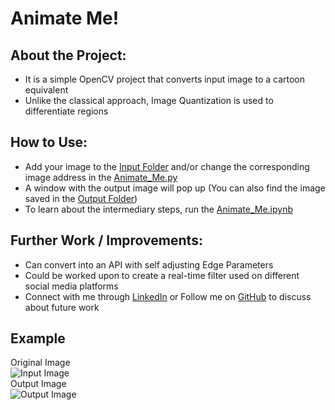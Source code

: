 # Animate Me!

## About the Project:
- It is a simple OpenCV project that converts input image to a cartoon equivalent
- Unlike the classical approach, Image Quantization is used to differentiate regions

## How to Use:
- Add your image to the [Input Folder]() and/or change the corresponding image address in the [Animate_Me.py]()
- A window with the output image will pop up (You can also find the image saved in the [Output Folder]())
- To learn about the intermediary steps, run the [Animate_Me.ipynb]()

## Further Work / Improvements:
- Can convert into an API with self adjusting Edge Parameters
- Could be worked upon to create a real-time filter used on different social media platforms
- Connect with me through [LinkedIn](https://www.linkedin.com/in/sidhved-warik/) or Follow me on [GitHub](https://github.com/Sidhved) to discuss about future work

## Example
Original Image<br>
![Input Image]()
<br>Output Image<br>
![Output Image]()<br>

